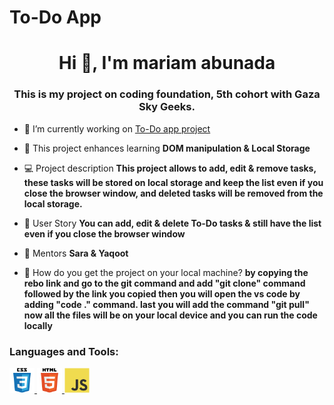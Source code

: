 # To-Do App

<h1 align="center">Hi 👋, I'm mariam abunada</h1>
<h3 align="center">This is my project on coding foundation, 5th cohort with Gaza Sky Geeks.</h3>

- 🔭 I’m currently working on [To-Do app project](https://gsg-cf05.github.io/To-do-mariamabunada/)

- 🌱 This project enhances learning **DOM manipulation & Local Storage**

- 💻 Project description **This project allows to add, edit & remove tasks, these tasks will be stored on local storage and keep the list even if you close the browser window, and deleted tasks will be removed from the local storage.**

- 📝 User Story **You can add, edit & delete To-Do tasks & still have the list even if you close the browser window**

- 🤝 Mentors **Sara & Yaqoot**

- 💬 How do you get the project on your local machine? **by copying the rebo link and go to the git command and add "git clone" command followed by the link you copied then you will open the vs code by adding "code ." command. last you will add the command "git pull" now all the files will be on your local device and you can run the code locally**


<h3 align="left">Languages and Tools:</h3>
<p align="left"> <a href="https://www.w3schools.com/css/" target="_blank" rel="noreferrer"> <img src="https://raw.githubusercontent.com/devicons/devicon/master/icons/css3/css3-original-wordmark.svg" alt="css3" width="40" height="40"/> </a> <a href="https://www.w3.org/html/" target="_blank" rel="noreferrer"> <img src="https://raw.githubusercontent.com/devicons/devicon/master/icons/html5/html5-original-wordmark.svg" alt="html5" width="40" height="40"/> </a> <a href="https://developer.mozilla.org/en-US/docs/Web/JavaScript" target="_blank" rel="noreferrer"> <img src="https://raw.githubusercontent.com/devicons/devicon/master/icons/javascript/javascript-original.svg" alt="javascript" width="40" height="40"/> </a> </p>

